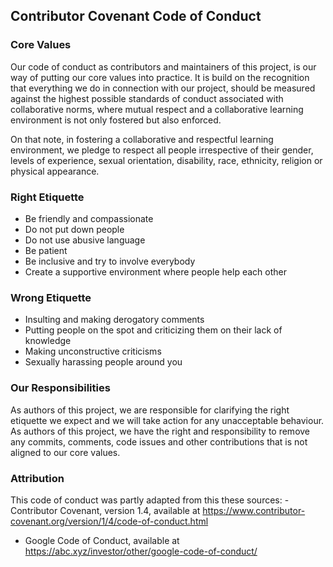 ## Contributor Covenant Code of Conduct

### Core Values

Our code of conduct as contributors and maintainers of this project, is our way of putting our
core values into practice. It is build on the recognition that everything we do in connection with our
project, should be measured against the highest possible standards of conduct associated with collaborative
norms, where mutual respect  and a collaborative learning environment is not only fostered but also
enforced.

On that note, in fostering a collaborative and respectful learning environment, we pledge to respect
all people irrespective of their gender, levels of experience, sexual orientation, disability, race,
ethnicity, religion or physical appearance.

### Right Etiquette

- Be friendly and compassionate
- Do not put down people
- Do not use abusive language
- Be patient
- Be inclusive and try to involve everybody
- Create a supportive environment where people help each other

### Wrong Etiquette

- Insulting and making derogatory comments
- Putting people on the spot and criticizing them on their lack of knowledge
- Making unconstructive criticisms
- Sexually harassing people around you

### Our Responsibilities

As authors of this project, we are responsible for clarifying the right etiquette we expect and we will
take action for any unacceptable behaviour. As authors of this project, we have the right and responsibility
to remove any commits, comments, code issues and other contributions that is not aligned to our core values.

### Attribution

This code of conduct was partly adapted from this these sources:
-Contributor Covenant, version 1.4, available at https://www.contributor-covenant.org/version/1/4/code-of-conduct.html
- Google Code of Conduct, available at https://abc.xyz/investor/other/google-code-of-conduct/
